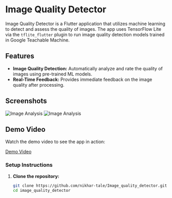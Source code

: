# Image Quality Detector

Image Quality Detector is a Flutter application that utilizes machine learning to detect and assess the quality of images. The app uses TensorFlow Lite via the `tflite_flutter` plugin to run image quality detection models trained in Google Teachable Machine.



## Features

- **Image Quality Detection:** Automatically analyze and rate the quality of images using pre-trained ML models.
- **Real-Time Feedback:** Provides immediate feedback on the image quality after processing.


## Screenshots

![Image Analysis](screenshots/screenshots1.png)
![Image Analysis](screenshots/screenshots2.png)


## Demo Video

Watch the demo video to see the app in action:

[Demo Video](assets/screenshots/demo_video.mp4)



### Setup Instructions

1. **Clone the repository:**

   ```sh
   git clone https://github.com/nikhar-tale/Image_quality_detector.git
   cd image_quality_detector
